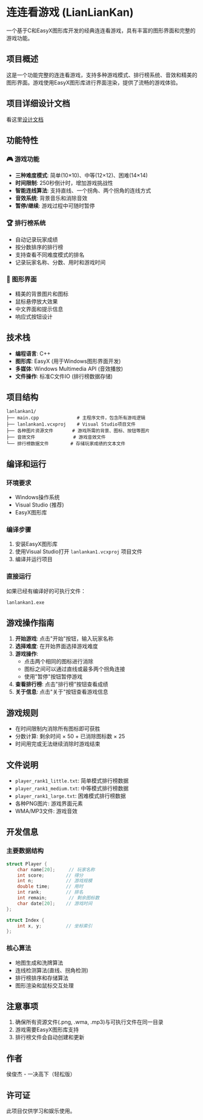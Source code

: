 # 连连看游戏 (LianLianKan)

一个基于C和EasyX图形库开发的经典连连看游戏，具有丰富的图形界面和完整的游戏功能。

## 项目概述

这是一个功能完整的连连看游戏，支持多种游戏模式、排行榜系统、音效和精美的图形界面。游戏使用EasyX图形库进行界面渲染，提供了流畅的游戏体验。
## 项目详细设计文档
 看这里[设计文档](./程序设计课程实践课程大作业_连连看实验报告.doc)
## 功能特性

### 🎮 游戏功能
- **三种难度模式**: 简单(10×10)、中等(12×12)、困难(14×14)
- **时间限制**: 250秒倒计时，增加游戏挑战性
- **智能连线算法**: 支持直线、一个拐角、两个拐角的连线方式
- **音效系统**: 背景音乐和消除音效
- **暂停/继续**: 游戏过程中可随时暂停

### 🏆 排行榜系统
- 自动记录玩家成绩
- 按分数排序的排行榜
- 支持查看不同难度模式的排名
- 记录玩家名称、分数、用时和游戏时间

### 🎨 图形界面
- 精美的背景图片和图标
- 鼠标悬停放大效果
- 中文界面和提示信息
- 响应式按钮设计

## 技术栈

- **编程语言**: C++
- **图形库**: EasyX (用于Windows图形界面开发)
- **多媒体**: Windows Multimedia API (音效播放)
- **文件操作**: 标准C文件IO (排行榜数据存储)

## 项目结构

```
lanlankan1/
├── main.cpp              # 主程序文件，包含所有游戏逻辑
├── lanlankan1.vcxproj    # Visual Studio项目文件
├── 各种图片资源文件       # 游戏所需的背景、图标、按钮等图片
├── 音效文件              # 游戏音效文件
└── 排行榜数据文件        # 存储玩家成绩的文本文件
```

## 编译和运行

### 环境要求
- Windows操作系统
- Visual Studio (推荐)
- EasyX图形库

### 编译步骤
1. 安装EasyX图形库
2. 使用Visual Studio打开 `lanlankan1.vcxproj` 项目文件
3. 编译并运行项目

### 直接运行
如果已经有编译好的可执行文件：
```bash
lanlankan1.exe
```

## 游戏操作指南

1. **开始游戏**: 点击"开始"按钮，输入玩家名称
2. **选择难度**: 在开始界面选择游戏难度
3. **游戏操作**: 
   - 点击两个相同的图标进行消除
   - 图标之间可以通过直线或最多两个拐角连接
   - 使用"暂停"按钮暂停游戏
4. **查看排行榜**: 点击"排行榜"按钮查看成绩
5. **关于信息**: 点击"关于"按钮查看游戏信息

## 游戏规则

- 在时间限制内消除所有图标即可获胜
- 分数计算: 剩余时间 × 50 + 已消除图标数 × 25
- 时间用完或无法继续消除时游戏结束

## 文件说明

- `player_rank1_little.txt`: 简单模式排行榜数据
- `player_rank1_medium.txt`: 中等模式排行榜数据  
- `player_rank1_large.txt`: 困难模式排行榜数据
- 各种PNG图片: 游戏界面元素
- WMA/MP3文件: 游戏音效

## 开发信息

### 主要数据结构
```c++
struct Player {
    char name[20];     // 玩家名称
    int score;        // 得分
    int n;            // 游戏规模
    double time;      // 用时
    int rank;         // 排名
    int remain;        // 剩余图标数
    char date[20];    // 游戏时间
};

struct Index {
    int x, y;         // 坐标索引
};
```

### 核心算法
- 地图生成和洗牌算法
- 连线检测算法(直线、拐角检测)
- 排行榜排序和存储算法
- 图形渲染和鼠标交互处理

## 注意事项

1. 确保所有资源文件(.png, .wma, .mp3)与可执行文件在同一目录
2. 游戏需要EasyX图形库支持
3. 排行榜文件会自动创建和更新

## 作者

侯俊杰 - 一决高下（轻松版）

## 许可证

此项目仅供学习和娱乐使用。



        